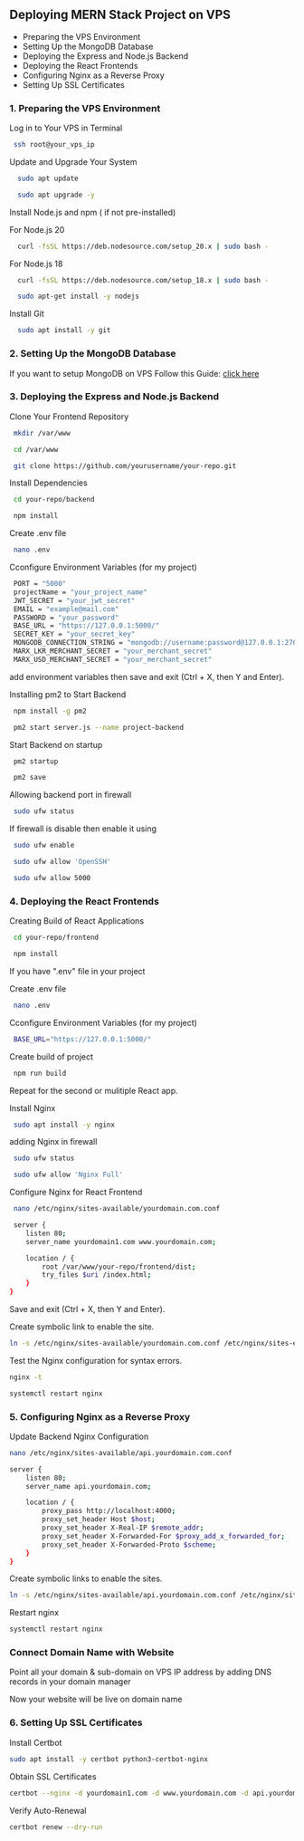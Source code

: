 
## Deploying MERN Stack Project on VPS




- Preparing the VPS Environment
- Setting Up the MongoDB Database
- Deploying the Express and Node.js Backend
- Deploying the React Frontends
- Configuring Nginx as a Reverse Proxy
- Setting Up SSL Certificates
### 1. Preparing the VPS Environment

Log in to Your VPS in Terminal 

```bash
 ssh root@your_vps_ip
```

Update and Upgrade Your System

```bash
  sudo apt update
```
```bash
  sudo apt upgrade -y
```

Install Node.js and npm ( if not pre-installed)

For Node.js 20
```bash
  curl -fsSL https://deb.nodesource.com/setup_20.x | sudo bash -
```
For Node.js 18
```bash
  curl -fsSL https://deb.nodesource.com/setup_18.x | sudo bash -
```
```bash
  sudo apt-get install -y nodejs
```
Install Git 
```bash
  sudo apt install -y git
```


###  2. Setting Up the MongoDB Database

If you want to setup MongoDB on VPS Follow this Guide: [click here](https://github.com/Usamafuward/mern_deployment/blob/main/MongoDB_Setup.md)

### 3. Deploying the Express and Node.js Backend

Clone Your Frontend Repository

```bash
 mkdir /var/www
```

```bash
 cd /var/www
```
```bash
 git clone https://github.com/yourusername/your-repo.git
```



Install Dependencies

```bash
 cd your-repo/backend
```

```bash
 npm install
```
Create .env file

```bash
 nano .env
```
Cconfigure Environment Variables (for my project)

```bash
 PORT = "5000"
 projectName = "your_project_name"
 JWT_SECRET = "your_jwt_secret"
 EMAIL = "example@mail.com"
 PASSWORD = "your_password"
 BASE_URL = "https://127.0.0.1:5000/"
 SECRET_KEY = "your_secret_key"
 MONGODB_CONNECTION_STRING = "mongodb://username:password@127.0.0.1:27017/database_name"
 MARX_LKR_MERCHANT_SECRET = "your_merchant_secret"
 MARX_USD_MERCHANT_SECRET = "your_merchant_secret"
```

add environment variables then save and exit (Ctrl + X, then Y and Enter).


Installing pm2 to Start Backend

```bash
 npm install -g pm2
```
```bash
 pm2 start server.js --name project-backend
```
Start Backend on startup
```bash
 pm2 startup
```
```bash
 pm2 save
```
Allowing backend port in firewall 

```bash
 sudo ufw status
```
If firewall is disable then enable it using 
```bash
 sudo ufw enable
```
```bash
 sudo ufw allow 'OpenSSH'
```
```bash
 sudo ufw allow 5000
```

### 4. Deploying the React Frontends

Creating Build of React Applications
```bash
 cd your-repo/frontend
```
```bash
 npm install
```
If you have ".env" file in your project

Create .env file 
```bash
 nano .env
```
Cconfigure Environment Variables (for my project)
```bash
 BASE_URL="https://127.0.0.1:5000/"
```

Create build of project
```bash
 npm run build
```

Repeat for the second or mulitiple React app.

Install Nginx

```bash
 sudo apt install -y nginx
```

adding Nginx in firewall

```bash
 sudo ufw status
```
```bash
 sudo ufw allow 'Nginx Full'
```


Configure Nginx for React Frontend


```bash
 nano /etc/nginx/sites-available/yourdomain.com.conf
```

```bash
 server {
    listen 80;
    server_name yourdomain1.com www.yourdomain.com;

    location / {
        root /var/www/your-repo/frontend/dist;
        try_files $uri /index.html;
    }
}
```
Save and exit (Ctrl + X, then Y and Enter).

Create symbolic link to enable the site.

```bash
ln -s /etc/nginx/sites-available/yourdomain.com.conf /etc/nginx/sites-enabled/
```

Test the Nginx configuration for syntax errors.

```bash
nginx -t
```

```bash
systemctl restart nginx
```

### 5. Configuring Nginx as a Reverse Proxy

Update Backend Nginx Configuration

```bash
nano /etc/nginx/sites-available/api.yourdomain.com.conf
```
```bash
server {
    listen 80;
    server_name api.yourdomain.com;

    location / {
        proxy_pass http://localhost:4000;
        proxy_set_header Host $host;
        proxy_set_header X-Real-IP $remote_addr;
        proxy_set_header X-Forwarded-For $proxy_add_x_forwarded_for;
        proxy_set_header X-Forwarded-Proto $scheme;
    }
}
```

Create symbolic links to enable the sites.

```bash
ln -s /etc/nginx/sites-available/api.yourdomain.com.conf /etc/nginx/sites-enabled/
```

Restart nginx

```bash
systemctl restart nginx
```

### Connect Domain Name with Website

Point all your domain & sub-domain on VPS IP address by adding DNS records in your domain manager 

Now your website will be live on domain name

### 6. Setting Up SSL Certificates 

Install Certbot

```bash
sudo apt install -y certbot python3-certbot-nginx
```

Obtain SSL Certificates

```bash
certbot --nginx -d yourdomain1.com -d www.yourdomain.com -d api.yourdomain.com
```

Verify Auto-Renewal

```bash
certbot renew --dry-run
```
